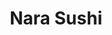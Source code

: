 ---
layout: place
title: "Nara Sushi"
permalink: /virginia/virginia-beach/nara-sushi.html
stateAbbr: VA
stateName: Virginia
cityName: Virginia Beach
seo:
  name: "Nara Sushi"
  type: Restaurant
  links: http://www.narasushi.com/front.php
description: "Nara Sushi serves delicious sushi in Virginia Beach, Virginia. Try fresh Japanese dishes for a great dining experience. "
place_id: ChIJU8aMzlmUuokRVjWbBBzpDbw
photos:
  - name: >-
      places/ChIJU8aMzlmUuokRVjWbBBzpDbw/photos/AeeoHcImiZZUjTXoAQ2cF_4FhUex4xlkn2mS87YQaHwOra9OptikivpVidVe-V4eCz0dz8cHtjey8l_5yEsDK8feGVLe5llvQBdLmZpfp0MsB8U4LEsjRfTCkx7SvquiWe7tQBuz-O-y6eHw5JRbvaIhgkQ751OmfDWdL5-L55c6tjHMafJo4ujQ0aqkwUtvxtgCTLxZezKRwkr-PQ57TG9r2FdGXbIRrAfn10tOAUBhOTsgAIddL-28oUXesC8mUXTXXC5pDVhxwu_qD7UcjhdZLvYGRgPeqHtHOvuVvpQxdrrpiND7cix1amwCuYryEdEfC_P5FegBP9Zo36hIqIyGF-Who_rmXV7FSXpWHIcCQ0L4fwhUZnOK1RYe4aOwk8lR0QTsAELUh7c_s-fkDQIV3GtQavpekwudRWzg4zK8MqNELm93
    widthPx: 3024
    heightPx: 4032
    authorAttributions:
      - displayName: Amelia Rose
        uri: https://maps.google.com/maps/contrib/117351153981023666924
        photoUri: >-
          https://lh3.googleusercontent.com/a-/ALV-UjU4I5rgtXYkyfnzJtd4K65NEY0-zUPVlE2_pUlLHbkWqTo_49jm=s100-p-k-no-mo
    flagContentUri: >-
      https://www.google.com/local/imagery/report/?cb_client=maps_api_places.places_api&image_key=!1e10!2sCIHM0ogKEICAgIC2vMD-_QE&hl=en-US
    googleMapsUri: >-
      https://www.google.com/maps/place//data=!3m4!1e2!3m2!1sCIHM0ogKEICAgIC2vMD-_QE!2e10!4m2!3m1!1s0x89ba9459ce8cc653:0xbc0de91c049b3556
  - name: >-
      places/ChIJU8aMzlmUuokRVjWbBBzpDbw/photos/AeeoHcK2kffAix0H6h-FsaGWMfuD7A3SelyU3UCHvLW7nmiSebIQl6FnT6OK5URW7DPV97fCZvvSjBytdbwPNa2010xcGS-_sA88gOYof1uIxyfriA2sVfZSR_qJT2JWPPS2G0AdLDZaHP_bxw6tCBDnBY61fBo5z6x7NXZ59qFCdgEyaIopV7iw3UR2GSQ3E0iv-xd8iJpDgkmoaQ-8nC-S0yfE1uQvNrWrYTSnDpl00OA3-_CJizm8o_v6-nEjDTa2t9KgMeqcnipBOV72IObOQ6jXev59LWUO1fJFToM_8jz2wto9_OlQT3igiFcAurxz7etP2C3bRO3WXJAnCOwyG1O0XUfv2_ssLDBx5EDOKJwMQ-JVAIW86_YzK-UZglgJ5TVAmlDITmt55Bg_NSPj78mIaSICCzL6fVCwWK5EmYCODA
    widthPx: 4800
    heightPx: 2700
    authorAttributions:
      - displayName: aly jenkins
        uri: https://maps.google.com/maps/contrib/112673315597143809828
        photoUri: >-
          https://lh3.googleusercontent.com/a-/ALV-UjXUJlL2_cL_F_9u2xW_H1VBYe4vky3Ybx7_43Y66Lu8TQv2uGjG=s100-p-k-no-mo
    flagContentUri: >-
      https://www.google.com/local/imagery/report/?cb_client=maps_api_places.places_api&image_key=!1e10!2sCIHM0ogKEICAgIC4otLVHQ&hl=en-US
    googleMapsUri: >-
      https://www.google.com/maps/place//data=!3m4!1e2!3m2!1sCIHM0ogKEICAgIC4otLVHQ!2e10!4m2!3m1!1s0x89ba9459ce8cc653:0xbc0de91c049b3556
  - name: >-
      places/ChIJU8aMzlmUuokRVjWbBBzpDbw/photos/AeeoHcJMKPfQM91AF57zbtIojD63Kalbx2q8SFzT0vYfhOtPvWRGTpL-X-Eq7ZEh-IxiJZZGiNJcnk0pMqsb5-dv8KcvkMjnBaj7e68Blpgp2dB1PG9j5LEpJgwsyABlvZ-xLV0GypO1qYGQWfz7ZOtg54GXt1CHtf-Bb6JL0gVpZTiYW4zIqy6E59w9UCDuZpz7sxuNYxZ0GYbxwWNUbg_jD2D_dQecWp2C_qyhk8kfhsobQ5qHaEYDoZDp5vBwYaL7DQYzm_X-I4uxwKD_io2qnmSK9zQTkdms6OfipP5PAHMZDLrnZfBd8egAfO263ozYM_AB1SuFTU0KfsI0EjP8Q0ntkodV4aSsPY-S6DfWG-EOONkSAgkFK9Bllr-zZuQdvDRfRj3u6s9KImFk0GtDSTYjryAfUnzmKT-8HgvyPMg61YJAxNLPtyi9A8tk5Ibh
    widthPx: 4000
    heightPx: 3000
    authorAttributions:
      - displayName: Karen Johnson
        uri: https://maps.google.com/maps/contrib/108326591524231592307
        photoUri: >-
          https://lh3.googleusercontent.com/a-/ALV-UjV7vuAutW3Vid48UoewxYhEz7Df6O3eZDDZZDFggj3MshzQ1ZEm=s100-p-k-no-mo
    flagContentUri: >-
      https://www.google.com/local/imagery/report/?cb_client=maps_api_places.places_api&image_key=!1e10!2sCIABIhADyc5Uqx5EBWfOTmgABHva&hl=en-US
    googleMapsUri: >-
      https://www.google.com/maps/place//data=!3m4!1e2!3m2!1sCIABIhADyc5Uqx5EBWfOTmgABHva!2e10!4m2!3m1!1s0x89ba9459ce8cc653:0xbc0de91c049b3556
  - name: >-
      places/ChIJU8aMzlmUuokRVjWbBBzpDbw/photos/AeeoHcLCE7hFLk0cAAEPVbqQ_u1dp0RJ6pjxfNIBDcuH-dRmZs_EMCeE2iRK48BRob1W3rk0czgN5MIF3aiW2CieXSE6r7KlDolSvRd_J1W9cPJL83WkkqorVaRvFhRvTPZMbcOzpE-jWv4IV2qHHEd4L8bDgLqdfhZmrBwaY6WIv18vKnxClTztCmvlBejFr8_vyoipA1tNMvPO5-l5REkg3AMdJcUVYCbi8q6jOamNlRqfrT5W4wOrHtOWfzTnoYxgimNZWZGge-hRCzQcJT_j1EZt5tlotAgchrZlmzt0-wDMJ3V3BMBzNlIXEUbWbvWBQpjCDtsNyRRIpGWkfAHjakQmdn61pG9-OW3mOcmVxAwOVz73iXKYkUOkuGg9H_7bAmMVYf9VoMdbvU0tARcrKyHT67pAI5eZ5dopSA
    widthPx: 2992
    heightPx: 2992
    authorAttributions:
      - displayName: Jackie G
        uri: https://maps.google.com/maps/contrib/114194267822690622238
        photoUri: >-
          https://lh3.googleusercontent.com/a/ACg8ocIvyeATZ5kXYGquxB_JD2eDRSAFc-d6r8N9CgexS6U-_rANyA=s100-p-k-no-mo
    flagContentUri: >-
      https://www.google.com/local/imagery/report/?cb_client=maps_api_places.places_api&image_key=!1e10!2sCIHM0ogKEICAgIDDqvGKoAE&hl=en-US
    googleMapsUri: >-
      https://www.google.com/maps/place//data=!3m4!1e2!3m2!1sCIHM0ogKEICAgIDDqvGKoAE!2e10!4m2!3m1!1s0x89ba9459ce8cc653:0xbc0de91c049b3556
  - name: >-
      places/ChIJU8aMzlmUuokRVjWbBBzpDbw/photos/AeeoHcJuvIp2wmgK5v2wAGEUvopeJHwF7hbwtqkb4jHhIdVikP_5NJLufgORjG4HHzxHH8JGW1x7583wLCiBi-GgyWs5Y07TotF3Zxi8VU4xF0S6zohLFfvtr9tNLsVSEECqGIITeoQ2OD_OhSx3Vb7HCqGEdP0H-oFtG2Rq6NBm1UTv7_luySfCrjVMc8yyoOaW2wOsRwcFLgdfZ-YEOMqj97hGv0l0VPCMPrFMTgWZj6TixnTHgOVj9tCslhkvSx6BGM6eQfACUDbCSnRUvYSZrY-A8JGCuH-hOYagsz0ieru6yIJLEqqJyTPnnu4Htx45FcMp-qp8dTK4-pxh3-PJqokpNEhIS3ixwM3veLWIEwt0IxQGTXrPJMHKaZePJ9wKEEDabJP1XBRm3oARzW08qY_3Skuj0oqbK_cxxGbMslRRdBBiLhqtGkJOb0_fcsDH
    widthPx: 4080
    heightPx: 3072
    authorAttributions:
      - displayName: Alexander Fernandez
        uri: https://maps.google.com/maps/contrib/104492060460364875001
        photoUri: >-
          https://lh3.googleusercontent.com/a-/ALV-UjU6TnsHb1YziolCq8Iw5sCxMwXoya4N4o7AGXfne5_8mFYKUigokg=s100-p-k-no-mo
    flagContentUri: >-
      https://www.google.com/local/imagery/report/?cb_client=maps_api_places.places_api&image_key=!1e10!2sCIABIhAA3iUkxxOjNmfCXZ8ADPjs&hl=en-US
    googleMapsUri: >-
      https://www.google.com/maps/place//data=!3m4!1e2!3m2!1sCIABIhAA3iUkxxOjNmfCXZ8ADPjs!2e10!4m2!3m1!1s0x89ba9459ce8cc653:0xbc0de91c049b3556
  - name: >-
      places/ChIJU8aMzlmUuokRVjWbBBzpDbw/photos/AeeoHcK8kX4MOdNo6eNmeW2830m4XUvLSqep0F-vAi4M8USrds1tpg2QGmWa06ExuSNGTuSgL1Z5ulSmugY3Ohwlk1RabQMbjNOjuGHXPd2upcV5hOOjVSga9x0tLFFSCQ6BtqRgBRjuCMSWTWxHSg6mRSSgfwd8bCunh2q_ZPyCXLsuQaWf1AwyibM5To8Cg2Gbqw4Fr6fe6-3hHiShLBnsCp72vrEphBaXODiU4dkt2VPl1ErtXh1URcIbJlAzP2eS-2D6XsAVpmySx3jUPNIVb-Ayp4uvynafY4Kwzh4ylk6BiJt-zkXj4X_PyyVUcBFUpArah0fQCrhBxviT4xe7QyjAnD3wKk2-I85QPEwdI6Ca8eqQHLM1EBWz_NqaOEQQcTJdyDgkT13Gm6X-20Bf10v8a5wS1y0p5K8-XgBVgfd4yg
    widthPx: 2960
    heightPx: 3462
    authorAttributions:
      - displayName: Michele Delaney
        uri: https://maps.google.com/maps/contrib/104365975792151845669
        photoUri: >-
          https://lh3.googleusercontent.com/a-/ALV-UjXb6zIzo-HhCX_sZEnA5G0IHQcNVyrE8KIco8z-SLIiqqWIW9wv=s100-p-k-no-mo
    flagContentUri: >-
      https://www.google.com/local/imagery/report/?cb_client=maps_api_places.places_api&image_key=!1e10!2sCIHM0ogKEICAgICHhdnvLQ&hl=en-US
    googleMapsUri: >-
      https://www.google.com/maps/place//data=!3m4!1e2!3m2!1sCIHM0ogKEICAgICHhdnvLQ!2e10!4m2!3m1!1s0x89ba9459ce8cc653:0xbc0de91c049b3556
  - name: >-
      places/ChIJU8aMzlmUuokRVjWbBBzpDbw/photos/AeeoHcJfJ3qrGWi3r8qzsDrYs2c3y1dlZj-8aKOm9L6fxb_kr9I1qxK1xsYjS55WHC2O2Xer1SB_iVuEKobHK7fnZQZ_IF9MTR69R7Jax-YkNZf1NppfqSlMMbmnpvhm-eHZmPRXak41-uhbXl2FCIfTCKUOPn2UobX9WpGOIqEmtdsd1N4jj8kp3zFulkZwKv_UlZVbIxIpb1RCVwNSk-2NjYr-P_vFkP2mmI5KDmxoppZVC0dl_7z7eAErtlM5z_jPFy3sprOthfsSsATDpsVgWArMs6oNrgM4P30WLzrGcN0d8LzIwbK-HeJBTWBEUtS1zyE7RoSRLhhz13XM6xZivMOQvkJYyazs_K_5xVkOiBfjaTG_sipOmjvKIKbnGB-oTqSHKsXvCkszOWzhkxF-KTS21X3IcvNfsCfDFwv-ksZ59gbK
    widthPx: 3024
    heightPx: 4032
    authorAttributions:
      - displayName: Yevgeniy Dobrolyubov
        uri: https://maps.google.com/maps/contrib/117627648104077537202
        photoUri: >-
          https://lh3.googleusercontent.com/a-/ALV-UjUSo-ioj72hiu2GZIHVeos9IXphfqkYQjbLyzXj0g3E9vSUKo-d=s100-p-k-no-mo
    flagContentUri: >-
      https://www.google.com/local/imagery/report/?cb_client=maps_api_places.places_api&image_key=!1e10!2sCIHM0ogKEICAgIDJm66L5QE&hl=en-US
    googleMapsUri: >-
      https://www.google.com/maps/place//data=!3m4!1e2!3m2!1sCIHM0ogKEICAgIDJm66L5QE!2e10!4m2!3m1!1s0x89ba9459ce8cc653:0xbc0de91c049b3556
  - name: >-
      places/ChIJU8aMzlmUuokRVjWbBBzpDbw/photos/AeeoHcLYvlxMwzwceelJb70euDS7WZyRzPao3nExJ19BVdS7OwBAnTw8ba-Z1kTIUpHdnzR3X7MPQH-jPHta6jdWyC_6RS5UGBQpYpYyoi3c4n2Spr6yZpcq2olw9E3ZRPkwTbh_NsXyXr5ZLvKzDwH0CtjILcDb3mazv46xoA2Oql8bhBwP4AsguxqNTi7GJdL-C46e0ee9aFM71qNPUz8PGKSLZqvy19_uQnOu3cDTW3kK0eRaKDszhZ0EdMAiCp7gWlvnaXaHQix0PI1nfRdu3y3hqbVcRRg3CjwmqJO93S-xW3c2LaY1GXeAhOZ1ApH1GsDsqWDQkeCUioI9HeRDofIIlb8p8b354XFVhzN08LqqVrruhXQ4-6lL4bkB542o6fsswaTBt6JwY-WPJ6hcONN8WCVZUshyPL90WckeYbpwjw
    widthPx: 2992
    heightPx: 2992
    authorAttributions:
      - displayName: Jackie G
        uri: https://maps.google.com/maps/contrib/114194267822690622238
        photoUri: >-
          https://lh3.googleusercontent.com/a/ACg8ocIvyeATZ5kXYGquxB_JD2eDRSAFc-d6r8N9CgexS6U-_rANyA=s100-p-k-no-mo
    flagContentUri: >-
      https://www.google.com/local/imagery/report/?cb_client=maps_api_places.places_api&image_key=!1e10!2sCIHM0ogKEICAgIDDqvGKIA&hl=en-US
    googleMapsUri: >-
      https://www.google.com/maps/place//data=!3m4!1e2!3m2!1sCIHM0ogKEICAgIDDqvGKIA!2e10!4m2!3m1!1s0x89ba9459ce8cc653:0xbc0de91c049b3556
  - name: >-
      places/ChIJU8aMzlmUuokRVjWbBBzpDbw/photos/AeeoHcJKN99c_Ra9CMlTdmFgrIWGmf5lKpjJ1iNScTBnqbCifi2z0ihkmMVbDB-avm6WwNkwOGiR-gxG8rcJArXdjsBlq-UDMkISMwUUOB6XXhoqwQF30033prz8qZ1o2TuEWSk3vienrrqqs1qURYNJqvI3_2_FMsZHzPZoE8bcNpb-B8e38Lj2DYr0EwlXIewXgSsbkikG002jGCdEzpFEBwzEiK7VC_J_yDqzGuqfu3MzjWbuUih04hvcqXJutWvOTDr2Uepvmi3Dzhp8XYpYKxxn80cVOnBDCMjVz2WTDoSYpYOS7D6M2SIYbx_B-KrNVmuoJrIjcoc79VZqG9LV4AhkfEbiPGv0XWmq-8dSx0WMdwlgj8xxr7hRcA0vsMoEtUqIa2c0mt5FjnYzYf0Yj-1qlMdZZJ9_A4eINhMbBnIFb_qB
    widthPx: 3024
    heightPx: 4032
    authorAttributions:
      - displayName: Darcy Lee
        uri: https://maps.google.com/maps/contrib/109927393935564791567
        photoUri: >-
          https://lh3.googleusercontent.com/a/ACg8ocJ9CSSiU-uC79dWrDwPGpKpZTdHa7GEPqFul9fxTdBkOUM4-vA=s100-p-k-no-mo
    flagContentUri: >-
      https://www.google.com/local/imagery/report/?cb_client=maps_api_places.places_api&image_key=!1e10!2sCIHM0ogKEICAgIDe7q-46QE&hl=en-US
    googleMapsUri: >-
      https://www.google.com/maps/place//data=!3m4!1e2!3m2!1sCIHM0ogKEICAgIDe7q-46QE!2e10!4m2!3m1!1s0x89ba9459ce8cc653:0xbc0de91c049b3556
  - name: >-
      places/ChIJU8aMzlmUuokRVjWbBBzpDbw/photos/AeeoHcIqBrFZKd2G7PQi0ienUO8CyguWgn8W2usVcTVLIogxSoOpvPrlgEhB4PpNxXFtk4AvoSCAb1aiH1haSJUprgTPqN7S5fqsGcIi78fqM9LXw9u3EMLRaPa7n8ck2FJE8mXilUJQAmaCW4Mk8ss5tXQvBH20yriX56xImZXyfGdXJIVsV3WX3KCnjPT42YKt7uElXUxP5cmAHSHOZtsMb1fM3EBVZ4H9h1lncFDSosy1RBMK92bYuCVVDkryiyRQsPWZw8qOLsigjL7KLT1xstmVsu0i1xNwsdUyQJUIgPv7LdgX8WU3MBQr1KC8n2k_hc4dmWEPHn4hYk5-qmh4plzRmvgEWnXj-n6PMrfEUJMvNWsqAEfKIAgkxGC1CjT1d5PBZx-ewZLJIg1TUxCmfX0IW0rq1fZ8LgWzXlN6zWkWBQ
    widthPx: 2992
    heightPx: 2992
    authorAttributions:
      - displayName: Jackie G
        uri: https://maps.google.com/maps/contrib/114194267822690622238
        photoUri: >-
          https://lh3.googleusercontent.com/a/ACg8ocIvyeATZ5kXYGquxB_JD2eDRSAFc-d6r8N9CgexS6U-_rANyA=s100-p-k-no-mo
    flagContentUri: >-
      https://www.google.com/local/imagery/report/?cb_client=maps_api_places.places_api&image_key=!1e10!2sCIHM0ogKEICAgIDDqvGKYA&hl=en-US
    googleMapsUri: >-
      https://www.google.com/maps/place//data=!3m4!1e2!3m2!1sCIHM0ogKEICAgIDDqvGKYA!2e10!4m2!3m1!1s0x89ba9459ce8cc653:0xbc0de91c049b3556
address: '1115 Independence Blvd #104, Virginia Beach, VA 23455, USA'
street: '1115 Independence Blvd #104'
city: Virginia Beach
state: VA
zip: '23455'
country: USA
neighborhood: Northwest
latitude: '36.876279'
longitude: '-76.134898'
accessibility_options:
  wheelchairAccessibleParking: true
  wheelchairAccessibleEntrance: true
  wheelchairAccessibleRestroom: true
  wheelchairAccessibleSeating: true
business_status: OPERATIONAL
name: Nara Sushi
google_maps_links:
  directionsUri: >-
    https://www.google.com/maps/dir//''/data=!4m7!4m6!1m1!4e2!1m2!1m1!1s0x89ba9459ce8cc653:0xbc0de91c049b3556!3e0
  placeUri: https://maps.google.com/?cid=13550743160373327190
  writeAReviewUri: >-
    https://www.google.com/maps/place//data=!4m3!3m2!1s0x89ba9459ce8cc653:0xbc0de91c049b3556!12e1
  reviewsUri: >-
    https://www.google.com/maps/place//data=!4m4!3m3!1s0x89ba9459ce8cc653:0xbc0de91c049b3556!9m1!1b1
  photosUri: >-
    https://www.google.com/maps/place//data=!4m3!3m2!1s0x89ba9459ce8cc653:0xbc0de91c049b3556!10e5
primary_type: Sushi Restaurant
opening_hours:
  regular: null
  current: null
secondary_opening_hours:
  regular:
    weekdayDescriptions: null
    type: null
  current:
    weekdayDescriptions: null
    type: null
phone: (757) 456-5111
price_level: PRICE_LEVEL_MODERATE
price_range: null
rating: '4.8'
rating_count: 462
website: http://www.narasushi.com/front.php
reviews: null
parking_options: null
payment_options: null
allow_dogs: null
curbside_pickup: null
delivery: null
dine_in: null
good_for_children: null
good_for_groups: null
good_for_sports: null
live_music: null
menu_for_children: null
outdoor_seating: null
reservable: null
restroom: null
serves_beer: null
serves_breakfast: null
serves_brunch: null
serves_cocktails: null
serves_coffee: null
serves_dinner: null
serves_dessert: null
serves_lunch: null
serves_vegetarian_food: null
serves_wine: null
takeout: null
summary: null

---
